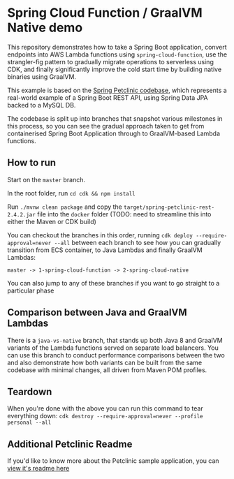 # Spring Cloud Function / GraalVM Native demo

This repository demonstrates how to take a Spring Boot application, convert endpoints into AWS Lambda functions using `spring-cloud-function`, use the strangler-fig pattern to gradually migrate operations to serverless using CDK, and finally significantly improve the cold start time by building native binaries using GraalVM.

This example is based on the [Spring Petclinic codebase](https://github.com/spring-petclinic/spring-petclinic-rest), which represents a real-world example of a Spring Boot REST API, using Spring Data JPA backed to a MySQL DB.

The codebase is split up into branches that snapshot various milestones in this process, so you can see the gradual approach taken to get from containerised Spring Boot Application through to GraalVM-based Lambda functions.

## How to run

Start on the `master` branch.

In the root folder, run `cd cdk && npm install`

Run `./mvnw clean package` and copy the `target/spring-petclinic-rest-2.4.2.jar` file into the `docker` folder (TODO: need to streamline this into either the Maven or CDK build)

You can checkout the branches in this order, running `cdk deploy --require-approval=never --all` between each branch to see how you can gradually transition from ECS container, to Java Lambdas and finally GraalVM Lambdas:
```
master -> 1-spring-cloud-function -> 2-spring-cloud-native
```

You can also jump to any of these branches if you want to go straight to a particular phase

## Comparison between Java and GraalVM Lambdas

There is a `java-vs-native` branch, that stands up both Java 8 and GraalVM variants of the Lambda functions served on separate load balancers. You can use this branch to conduct performance comparisons between the two and also demonstrate how both variants can be built from the same codebase with minimal changes, all driven from Maven POM profiles.

## Teardown

When you're done with the above you can run this command to tear everything down:
```cdk destroy --require-approval=never --profile personal --all```

## Additional Petclinic Readme

If you'd like to know more about the Petclinic sample application, you can [view it's readme here](https://github.com/spring-petclinic/spring-petclinic-rest/blob/master/readme.md)
